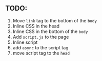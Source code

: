 ## TODO:

1. Move `link` tag to the bottom of the `body` 
2. Inline CSS in the head
3. Inline CSS in the bottom of the `body`
4. Add `script.js` to the page
5. Inline script
6. add `async` to the script tag
7. move script tag to the `head`